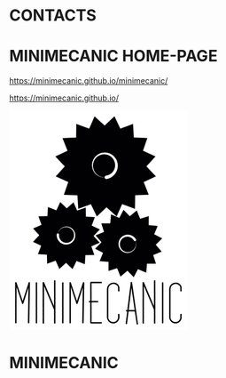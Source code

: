 # CONTACTS


#  MINIMECANIC HOME-PAGE
https://minimecanic.github.io/minimecanic/ 

https://minimecanic.github.io/

![logo MINIMECANIC](https://github.com/minimecanic/minimecanic.github.io/blob/master/MINIMECANIC-111417-0336-3109.png)


#  MINIMECANIC



